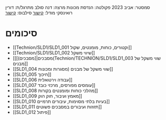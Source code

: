 סמסטר: אביב 2023
פקולטה: הנדסת מכונות
מרצה: דנה סולב
מתרגל/ת: דורין רואינסקי
מודל: [קישור](https://moodle2223.technion.ac.il/course/view.php?id=2397)
סילבוס: [קישור](https://moodle2223.technion.ac.il/pluginfile.php/390415/mod_resource/content/1/%D7%A1%D7%99%D7%9C%D7%91%D7%95%D7%A1%20%D7%90%D7%91%D7%99%D7%91%20%D7%AA%D7%A9%D7%A4%D7%92.pdf)

# סיכומים
- [[Technion/SLD1/SLD1_001 וקטורים, כוחות, מומנטים, שקול]]
- [[Technion/SLD1/SLD1_002 שיווי משקל]]
- [[מסבכים|[מסבכים)](Technion/TECHNION/SLD1/SLD1_003 שווי משקל של מבנים]]
- [[SLD1_004 שווי משקל של מבנים (מסגרות ומכונות]]
- [[SLD1_005 חיכוך]]
- [[SLD1_006 עבודה וירטואלית]]
- [[SLD1_007 עומסים מפורסים, מרכזי כובד]]
- [[SLD1_008 מהלכי כוחות ומומנטים בקורות]]
- [[SLD1_009 מאמץ ועיבור, חוק הוק]]
- [[SLD1_010 בעיות בלתי מסוימות, עיבורים תרמיים]]
- [[SLD1_011 תזוזות ועיבורים במסבכים פשוטים]]
- [[SLD1_012 פיתול]]